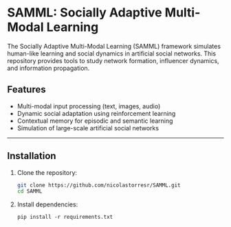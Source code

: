 # SAMML: Socially Adaptive Multi-Modal Learning

The Socially Adaptive Multi-Modal Learning (SAMML) framework simulates human-like learning and social dynamics in artificial social networks. This repository provides tools to study network formation, influencer dynamics, and information propagation.

## Features
- Multi-modal input processing (text, images, audio)
- Dynamic social adaptation using reinforcement learning
- Contextual memory for episodic and semantic learning
- Simulation of large-scale artificial social networks

---

## Installation
1. Clone the repository:
   ```bash
   git clone https://github.com/nicolastorresr/SAMML.git
   cd SAMML
2. Install dependencies:
   ```
   pip install -r requirements.txt
   ```
